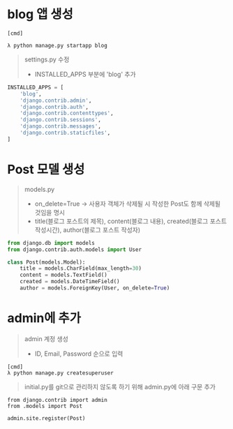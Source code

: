 # blog 앱 생성
~~~
[cmd]

λ python manage.py startapp blog
~~~
> settings.py 수정 
> - INSTALLED_APPS 부분에 'blog' 추가  
~~~python
INSTALLED_APPS = [
    'blog',
    'django.contrib.admin',
    'django.contrib.auth',
    'django.contrib.contenttypes',
    'django.contrib.sessions',
    'django.contrib.messages',
    'django.contrib.staticfiles',
]
~~~

# Post 모델 생성
> models.py
> - on_delete=True → 사용자 객체가 삭제될 시 작성한 Post도 함께 삭제될 것임을 명시
> - title(블로그 포스트의 제목), content(블로그 내용), created(블로그 포스트 작성시간), author(블로그 포스트 작성자)
~~~python
from django.db import models
from django.contrib.auth.models import User

class Post(models.Model):
    title = models.CharField(max_length=30)
    content = models.TextField()
    created = models.DateTimeField()
    author = models.ForeignKey(User, on_delete=True)
~~~

# admin에 추가
> admin 계정 생성
> - ID, Email, Password 순으로 입력
~~~
[cmd]
λ python manage.py createsuperuser
~~~
> initial.py를 git으로 관리하지 않도록 하기 위해 admin.py에 아래 구문 추가  
~~~
from django.contrib import admin
from .models import Post

admin.site.register(Post)
~~~


